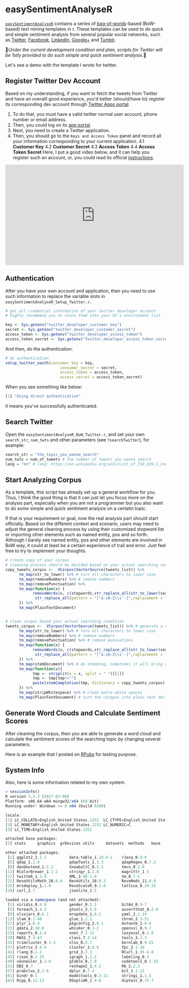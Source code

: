 # easySentimentAnalyseR

[`easySentimentAnalyseR`](https://github.com/JackHo327/easySentimentAnalyseR) contains a series of [bag-of-words](https://en.wikipedia.org/wiki/Bag-of-words_model)-based (BoW-based) text mining templates in r. These templates can be used to do quick and simple sentiment analysis from several popular social networks, such as [Twitter](https://www.twitter.com), [Facebook](https://www.facebook.com), [LinkedIn](https://www.linkedin.com), [Google+](https://plus.google.com) and [Tumblr](https://www.tumblr.com).

:rocket:*Under the current development condition and plan, scripts for Twitter will be 1stly provided to do such simple and quick sentiment analysis.*:rocket:

Let's see a demo with the template I wrote for twitter.

## Register Twitter Dev Account

Based on my understanding, if you want to fetch the tweets from Twitter and have an overalll good experience, you'd better (should/have to) register its corresponding dev account through [Twitter Apps portal](https://apps.twitter.com/).

1. To do that, you must have a valid twitter normal user account, phone number or email address.
1. Then, you could log on its [app portal](https://apps.twitter.com/).
1. Next, you need to create a Twitter application.
1. Then, you should go to the `Keys and Access Token` panel and record all your information corresponding to your current application.
     4.1 **Customer Key**
     4.2 **Customer Secret**
     4.3 **Access Token**
     4.4 **Access Token Secret**
Here, I put a good video below, and it can help you register such an account, or, you could read its official [instructions](https://developer.twitter.com/en/docs/basics/getting-started).

<p align="center"><iframe width="560" height="315" src="https://www.youtube.com/embed/CVz1MjqTXMg" frameborder="0" allowfullscreen></iframe></p>

## Authentication

After you have your own account and application, then you need to use such information to replace the variable slots in `easySentimentAnalyseR_Setup_Twitter.r`.

```r
# get all credential information of your twitter developer account
# highly recommend you to store them into your OS's environment list

key <- Sys.getenv("twitter_developer_customer_key")
secret <- Sys.getenv("twitter_developer_customer_secret")
access_token <- Sys.getenv("twitter_developer_access_token")
access_token_secret <- Sys.getenv("twitter_developer_access_token_secret")
```

And then, do the authentication:

```r
# do authentication
setup_twitter_oauth(consumer_key = key, 
                        consumer_secret = secret, 
                        access_token = access_token, 
                        access_secret = access_token_secret)
```

When you see something like below:

```r
[1] "Using direct authentication"
```

it means you've successfully authenticated.

## Search Twitter

Open the `easySentimentAnalyseR_BoW_Twitter.r`, and set your own `search_str`, `num_twts` and other parameters (see `?searchTwitter`), for axample:

```r
search_str = "the_topic_you_wanna_search"
num_twts = num_of_tweets # the number of tweets you wanna search
lang = "en" # lang: https://en.wikipedia.org/wiki/List_of_ISO_639-1_codes
```

## Start Analyzing Corpus

As a template, this script has already set up a general workflow for you. Thus, I think the good thing is that it can just let you focus more on the analysis part, especially when you are not a programmer but you also want to do some simple and quick sentiment analysis on a certatin topic.

If that is your requirement or goal, now the real analysis part should start officially. Based on the different context and scenario, users may need to adjust the general cleaning process by using their customized stopword list or importing other elements such as named entity, pos and so forth. Although I barely see named entity, pos and other elements are involved in BoW way, it could at least be a certain experience of trail and error. Just feel free to try to implement your thoughts.

```r
# create copy of your corpus
# cleaning process should be decided based on your actual searching condition
copy_tweets_corpus <-  VCorpus(VectorSource(tweets_list)) %>%
      tm_map(str_to_lower) %>% # turn all characters to lower case
      tm_map(removeNumbers) %>% # remove numbers
      tm_map(removePunctuation) %>% 
      tm_map(function(x) {
            removeWords(x, c(stopwords,str_replace_all(str_to_lower(search_str), "^#", ""),"RT")) %>% # remove stop words and the searching word
             str_replace_all(pattern = "[^a-zA-Z\\s'-]",replacement = "")
      }) %>% 
      tm_map(PlainTextDocument) 


# clean corpus based your actual searching condition
tweets_corpus <-  VCorpus(VectorSource(tweets_list)) %>% # generate a volatile corpus (you can try "Permanent" one or "Simple" one)
      tm_map(str_to_lower) %>% # turn all characters to lower case
      tm_map(removeNumbers) %>% # remove numbers
      tm_map(removePunctuation) %>% # remove puncuations
      tm_map(function(x) {
            removeWords(x, c(stopwords,str_replace_all(str_to_lower(search_str), "^#", ""),"RT")) %>% # remove stop words and the searching word
             str_replace_all(pattern = "[^a-zA-Z\\s'-]",replacement = "")
      }) %>% 
      tm_map(stemDocument) %>% # do stemming, sometimes it will bring confused results, used it based on you actual requirement
      tm_map(function(x){
            tmp <- strsplit(x = x, split = " ")[[1]]
            tmp <- tmp[tmp!=""]
            paste(stemCompletion(tmp, dictionary = copy_tweets_corpus),collapse = ' ')
      }) %>%
      tm_map(stripWhitespace) %>% # clean extra white spaces 
      tm_map(PlainTextDocument) # turn the corppus into plain text doc
```

## Generate Word Clouds and Calculate Sentiment Scores

After cleaning the corpus, then you are able to generate a word cloud and calculate the sentiment scores of the searching topic by changing several parameters.

Here is an example that I posted on [RPubs](http://rpubs.com/JackHo/easySentimentAnalyseR) for testing purpose.

## System Info

Also, here is some information related to my own system

```r
> sessionInfo()
R version 3.3.3 (2017-03-06)
Platform: x86_64-w64-mingw32/x64 (64-bit)
Running under: Windows >= 8 x64 (build 9200)

locale:
[1] LC_COLLATE=English_United States.1252  LC_CTYPE=English_United States.1252   
[3] LC_MONETARY=English_United States.1252 LC_NUMERIC=C                          
[5] LC_TIME=English_United States.1252    

attached base packages:
[1] stats     graphics  grDevices utils     datasets  methods   base     

other attached packages:
 [1] ggplot2_2.2.1          data.table_1.10.4-2    rJava_0.9-9            openNLP_0.2-6         
 [5] qdap_2.2.8             qdapTools_1.3.3        qdapRegex_0.7.2        qdapDictionaries_1.0.6
 [9] dendextend_1.5.2       SnowballC_0.5.1        tmcn_0.2-8             wordcloud_2.5         
[13] RColorBrewer_1.1-2     stringr_1.2.0          magrittr_1.5           httr_1.3.1            
[17] twitteR_1.1.9          XML_3.98-1.9           tm_0.7-1               NLP_0.1-11            
[21] RevoUtilsMath_10.0.0   RevoUtils_10.0.3       RevoMods_11.0.0        MicrosoftML_1.3.0     
[25] mrsdeploy_1.1.0        RevoScaleR_9.1.0       lattice_0.20-35        rpart_4.1-11          
[29] curl_2.7               jsonlite_1.5          

loaded via a namespace (and not attached):
 [1] viridis_0.4.0          gender_0.5.1           bit64_0.9-7            viridisLite_0.2.0     
 [5] foreach_1.4.3          gtools_3.5.0           assertthat_0.2.0       stats4_3.3.3          
 [9] xlsxjars_0.6.1         mrupdate_1.0.1         yaml_2.1.14            robustbase_0.92-7     
[13] slam_0.1-40            glue_1.1.1             chron_2.3-51           colorspace_1.3-2      
[17] plyr_1.8.4             pkgconfig_2.0.1        mvtnorm_1.0-6          scales_0.5.0          
[21] gdata_2.18.0           whisker_0.3-2          openssl_0.9.7          tibble_1.3.4          
[25] reports_0.1.4          nnet_7.3-12            lazyeval_0.2.0         mclust_5.3            
[29] MASS_7.3-47            class_7.3-14           tools_3.3.3            CompatibilityAPI_1.1.0
[33] trimcluster_0.1-2      xlsx_0.5.7             kernlab_0.9-25         munsell_0.4.3         
[37] plotrix_3.6-6          cluster_2.0.6          fpc_2.1-10             bindrcpp_0.2          
[41] rlang_0.1.2            grid_3.3.3             RCurl_1.95-4.8         iterators_1.0.8       
[45] rjson_0.2.15           igraph_1.1.2           labeling_0.3           bitops_1.0-6          
[49] venneuler_1.1-0        gtable_0.2.0           codetools_0.2-15       flexmix_2.3-14        
[53] DBI_0.7                reshape2_1.4.2         R6_2.2.2               gridExtra_2.3         
[57] prabclus_2.2-6         dplyr_0.7.4            bit_1.1-12             openNLPdata_1.5.3-3   
[61] bindr_0.1              modeltools_0.2-21      stringi_1.1.5          parallel_3.3.3        
[65] Rcpp_0.12.13           DEoptimR_1.0-8         diptest_0.75-7 
```

